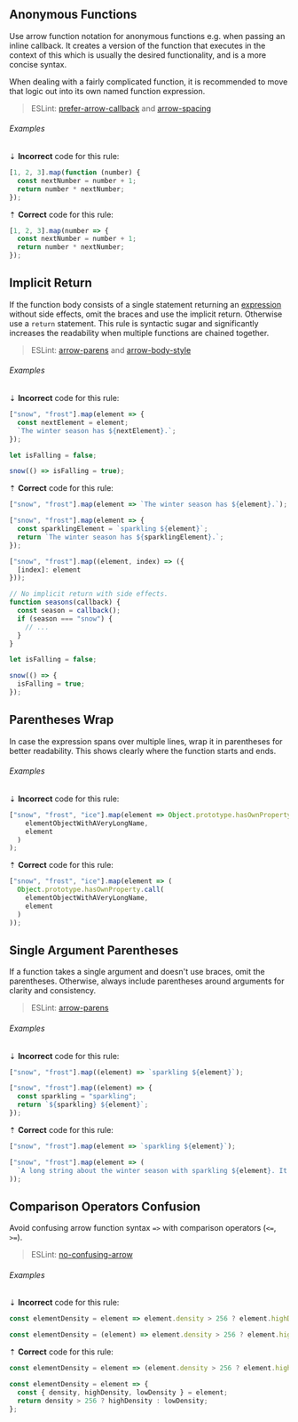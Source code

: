 ## Anonymous Functions

Use arrow function notation for anonymous functions e.g. when passing an inline callback. It creates a version of the function that executes in the context of this which is usually the desired functionality, and is a more concise syntax.

When dealing with a fairly complicated function, it is recommended to move that logic out into its own named function expression.

> ESLint: [prefer-arrow-callback][eslint/prefer-arrow-callback] and [arrow-spacing][eslint/arrow-spacing]

###### Examples

⇣ **Incorrect** code for this rule:

```js
[1, 2, 3].map(function (number) {
  const nextNumber = number + 1;
  return number * nextNumber;
});
```

⇡ **Correct** code for this rule:

```js
[1, 2, 3].map(number => {
  const nextNumber = number + 1;
  return number * nextNumber;
});
```

## Implicit Return

If the function body consists of a single statement returning an [expression][mdn-expressions_and_operators] without side effects, omit the braces and use the implicit return. Otherwise use a `return` statement. This rule is syntactic sugar and significantly increases the readability when multiple functions are chained together.

> ESLint: [arrow-parens][eslint/arrow-parens] and [arrow-body-style][eslint/arrow-body-style]

###### Examples

⇣ **Incorrect** code for this rule:

```js
["snow", "frost"].map(element => {
  const nextElement = element;
  `The winter season has ${nextElement}.`;
});
```

```js
let isFalling = false;

snow(() => isFalling = true);
```

⇡ **Correct** code for this rule:

```js
["snow", "frost"].map(element => `The winter season has ${element}.`);
```

```js
["snow", "frost"].map(element => {
  const sparklingElement = `sparkling ${element}`;
  return `The winter season has ${sparklingElement}.`;
});
```

```js
["snow", "frost"].map((element, index) => ({
  [index]: element
}));
```

```js
// No implicit return with side effects.
function seasons(callback) {
  const season = callback();
  if (season === "snow") {
    // ...
  }
}
```

```js
let isFalling = false;

snow(() => {
  isFalling = true;
});
```

## Parentheses Wrap

In case the expression spans over multiple lines, wrap it in parentheses for better readability. This shows clearly where the function starts and ends.

###### Examples

⇣ **Incorrect** code for this rule:

```js
["snow", "frost", "ice"].map(element => Object.prototype.hasOwnProperty.call(
    elementObjectWithAVeryLongName,
    element
  )
);
```

⇡ **Correct** code for this rule:

```js
["snow", "frost", "ice"].map(element => (
  Object.prototype.hasOwnProperty.call(
    elementObjectWithAVeryLongName,
    element
  )
));
```

## Single Argument Parentheses

If a function takes a single argument and doesn't use braces, omit the parentheses. Otherwise, always include parentheses around arguments for clarity and consistency.

> ESLint: [arrow-parens][eslint/arrow-parens]

###### Examples

⇣ **Incorrect** code for this rule:

```js
["snow", "frost"].map((element) => `sparkling ${element}`);
```

```js
["snow", "frost"].map((element) => {
  const sparkling = "sparkling";
  return `${sparkling} ${element}`;
});
```

⇡ **Correct** code for this rule:

```js
["snow", "frost"].map(element => `sparkling ${element}`);
```

```js
["snow", "frost"].map(element => (
  `A long string about the winter season with sparkling ${element}. It's so long that we don't want it to take up space on the ".map()" line!`
));
```

## Comparison Operators Confusion

Avoid confusing arrow function syntax `=>` with comparison operators (`<=`, `>=`).

> ESLint: [no-confusing-arrow][eslint/no-confusing-arrow]

###### Examples

⇣ **Incorrect** code for this rule:

```js
const elementDensity = element => element.density > 256 ? element.highDensity : element.lowDensity;
```

```js
const elementDensity = (element) => element.density > 256 ? element.highDensity : element.lowDensity;
```

⇡ **Correct** code for this rule:

```js
const elementDensity = element => (element.density > 256 ? element.highDensity : element.lowDensity);
```

```js
const elementDensity = element => {
  const { density, highDensity, lowDensity } = element;
  return density > 256 ? highDensity : lowDensity;
};
```

[eslint/arrow-body-style]: https://eslint.org/docs/rules/arrow-body-style
[eslint/arrow-parens]: https://eslint.org/docs/rules/arrow-parens
[eslint/arrow-spacing]: https://eslint.org/docs/rules/arrow-spacing
[eslint/no-confusing-arrow]: https://eslint.org/docs/rules/no-confusing-arrow
[eslint/prefer-arrow-callback]: https://eslint.org/docs/rules/prefer-arrow-callback
[mdn-expressions_and_operators]: https://developer.mozilla.org/en-US/docs/Web/JavaScript/Guide/Expressions_and_Operators#Expressions
